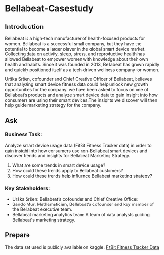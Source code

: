 # Bellabeat-Casestudy

## Introduction

Bellabeat is a high-tech manufacturer of health-focused products for women. Bellabeat is a successful small company, but they have the potential to become a larger player in the global smart device market. Collecting data on activity, sleep, stress, and reproductive health has allowed Bellabeat to empower women with knowledge about their own health and habits. Since it was founded in 2013, Bellabeat has grown rapidly and quickly positioned itself as a tech-driven wellness company for women.

Urška Sršen, cofounder and Chief Creative Officer of Bellabeat, believes that analyzing smart device fitness data could help unlock new growth opportunities for the company. we have been asked to focus on one of Bellabeat’s products and analyze smart device data to gain insight into how consumers are using their smart devices.The insights we discover will then help guide marketing strategy for the company.

## Ask

### Business Task:

Analyze smart device usage data (FitBit Fitness Tracker data) in order to gain insight into how consumers use non-Bellabeat smart devices and discover trends and insights for Bellabeat Marketing Strategy.

1. What are some trends in smart device usage?
2. How could these trends apply to Bellabeat customers?
3. How could these trends help influence Bellabeat marketing strategy?

### Key Stakeholders:

* Urška Sršen: Bellabeat’s cofounder and Chief Creative Officer.
* Sando Mur: Mathematician, Bellabeat’s cofounder and key member of the Bellabeat executive team.
* Bellabeat marketing analytics team: A team of data analysts guiding Bellabeat's marketing strategy.

## Prepare

The data set used is publicly available on kaggle. [FitBit Fitness Tracker Data](https://www.kaggle.com/arashnic/fitbit)




